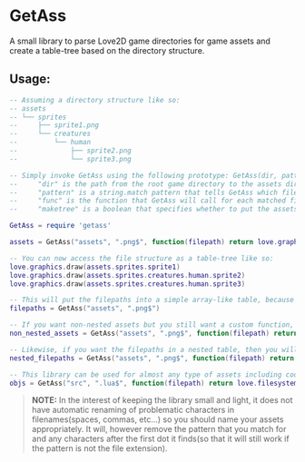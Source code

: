 # GetAss

A small library to parse Love2D game directories for game assets and create a table-tree based on the directory structure.

## Usage:
```lua
-- Assuming a directory structure like so:
-- assets
-- └── sprites
--     ├── sprite1.png
--     └── creatures
--         └── human
--             ├── sprite2.png
--             └── sprite3.png 

-- Simply invoke GetAss using the following prototype: GetAss(dir, pattern, func) where:
--     "dir" is the path from the root game directory to the assets directory you want to parse,
--     "pattern" is a string.match pattern that tells GetAss which files to add to the table tree, and what to cut out of the filename when adding it to the tree,
--     "func" is the function that GetAss will call for each matched file like so: func(filepath), the return value of which will be added to the tree
--     "maketree" is a boolean that specifies whether to put the assets into a table-tree or into a simple array-like table. This defaults to true if a func is set and false if a func is not set.

GetAss = require 'getass'

assets = GetAss("assets", ".png$", function(filepath) return love.graphics.newImage(filepath) end)

-- You can now access the file structure as a table-tree like so:
love.graphics.draw(assets.sprites.sprite1)
love.graphics.draw(assets.sprites.creatures.human.sprite2)
love.graphics.draw(assets.sprites.creatures.human.sprite3)

-- This will put the filepaths into a simple array-like table, because you did not specify a function.
filepaths = GetAss("assets", ".png$")

-- If you want non-nested assets but you still want a custom function, simple set maketree to false.
non_nested_assets = GetAss("assets", ".png$", function(filepath) return love.graphics.newImage(filepath) end, false)

-- Likewise, if you want the filepaths in a nested table, then you will need to add a basic function.
nested_filepaths = GetAss("assets", ".png$", function(filepath) return filepath end)

-- This library can be used for almost any type of assets including code like so:
objs = GetAss("src", ".lua$", function(filepath) return love.filesystem.load(filepath)() end, false)
```

> **NOTE:** In the interest of keeping the library small and light, it does not have automatic renaming of problematic characters in filenames(spaces, commas, etc...) so you should name your assets appropriately. It will, however remove the pattern that you match for and any characters after the first dot it finds(so that it will still work if the pattern is not the file extension).

